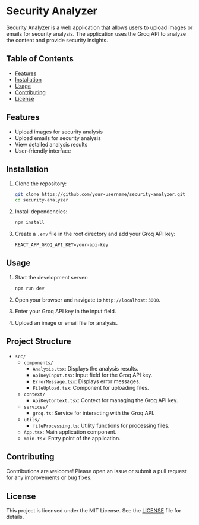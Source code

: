 # Security Analyzer

Security Analyzer is a web application that allows users to upload images or emails for security analysis. The application uses the Groq API to analyze the content and provide security insights.

## Table of Contents

- [Features](#features)
- [Installation](#installation)
- [Usage](#usage)
- [Contributing](#contributing)
- [License](#license)

## Features

- Upload images for security analysis
- Upload emails for security analysis
- View detailed analysis results
- User-friendly interface

## Installation

1. Clone the repository:

    ```sh
    git clone https://github.com/your-username/security-analyzer.git
    cd security-analyzer
    ```

2. Install dependencies:

    ```sh
    npm install
    ```

3. Create a `.env` file in the root directory and add your Groq API key:

    ```env
    REACT_APP_GROQ_API_KEY=your-api-key
    ```

## Usage

1. Start the development server:

    ```sh
    npm run dev
    ```

2. Open your browser and navigate to `http://localhost:3000`.

3. Enter your Groq API key in the input field.

4. Upload an image or email file for analysis.

## Project Structure

- `src/`
  - `components/`
    - `Analysis.tsx`: Displays the analysis results.
    - `ApiKeyInput.tsx`: Input field for the Groq API key.
    - `ErrorMessage.tsx`: Displays error messages.
    - `FileUpload.tsx`: Component for uploading files.
  - `context/`
    - `ApiKeyContext.tsx`: Context for managing the Groq API key.
  - `services/`
    - `groq.ts`: Service for interacting with the Groq API.
  - `utils/`
    - `fileProcessing.ts`: Utility functions for processing files.
  - `App.tsx`: Main application component.
  - `main.tsx`: Entry point of the application.

## Contributing

Contributions are welcome! Please open an issue or submit a pull request for any improvements or bug fixes.

## License

This project is licensed under the MIT License. See the [LICENSE](LICENSE) file for details.